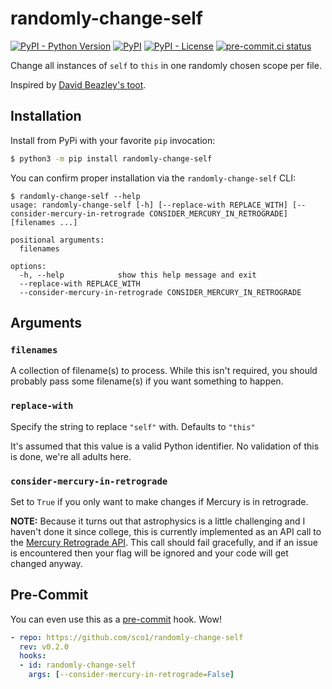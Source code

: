 # randomly-change-self
[![PyPI - Python Version](https://img.shields.io/pypi/pyversions/randomly-change-self/0.2.0?logo=python&logoColor=FFD43B)](https://pypi.org/project/randomly-change-self/)
[![PyPI](https://img.shields.io/pypi/v/randomly-change-self?logo=Python&logoColor=FFD43B)](https://pypi.org/project/randomly-change-self/)
[![PyPI - License](https://img.shields.io/pypi/l/randomly-change-self?color=magenta)](https://github.com/sco1/randomly-change-self/blob/master/LICENSE)
[![pre-commit.ci status](https://results.pre-commit.ci/badge/github/sco1/randomly-change-self/main.svg)](https://results.pre-commit.ci/latest/github/sco1/randomly-change-self/main)

Change all instances of `self` to `this` in one randomly chosen scope per file.

Inspired by [David Beazley's toot](https://mastodon.social/@dabeaz/111703946510399408).

## Installation
Install from PyPi with your favorite `pip` invocation:

```bash
$ python3 -m pip install randomly-change-self
```

You can confirm proper installation via the `randomly-change-self` CLI:
<!-- [[[cog
import cog
from subprocess import PIPE, run
out = run(["randomly-change-self", "--help"], stdout=PIPE, encoding="ascii")
cog.out(
    f"```\n$ randomly-change-self --help\n{out.stdout.rstrip()}\n```"
)
]]] -->
```
$ randomly-change-self --help
usage: randomly-change-self [-h] [--replace-with REPLACE_WITH] [--consider-mercury-in-retrograde CONSIDER_MERCURY_IN_RETROGRADE] [filenames ...]

positional arguments:
  filenames

options:
  -h, --help            show this help message and exit
  --replace-with REPLACE_WITH
  --consider-mercury-in-retrograde CONSIDER_MERCURY_IN_RETROGRADE
```
<!-- [[[end]]] -->

## Arguments
### `filenames`
A collection of filename(s) to process. While this isn't required, you should probably pass some filename(s) if you want something to happen.

### `replace-with`
Specify the string to replace `"self"` with. Defaults to `"this"`

It's assumed that this value is a valid Python identifier. No validation of this is done, we're all adults here.

### `consider-mercury-in-retrograde`
Set to `True` if you only want to make changes if Mercury is in retrograde.

**NOTE:** Because it turns out that astrophysics is a little challenging and I haven't done it since college, this is currently implemented as an API call to the [Mercury Retrograde API](https://mercuryretrogradeapi.com/about.html). This call should fail gracefully, and if an issue is encountered then your flag will be ignored and your code will get changed anyway.

## Pre-Commit
You can even use this as a [pre-commit](https://pre-commit.com/) hook. Wow!

```yaml
- repo: https://github.com/sco1/randomly-change-self
  rev: v0.2.0
  hooks:
  - id: randomly-change-self
    args: [--consider-mercury-in-retrograde=False]
```
